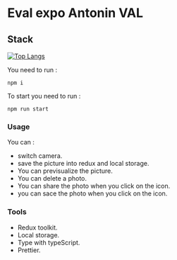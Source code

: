 # Eval expo Antonin VAL

## Stack
[![Top Langs](https://github-readme-stats.vercel.app/api/top-langs/?username=anuraghazra&layout=compact)](https://github.com/anuraghazra/github-readme-stats)

You need to run :

`npm i`

To start you need to run : 

`npm run start`

### Usage

You can : 
- switch camera.
- save the picture into redux and local storage.
- You can previsualize the picture.
- You can delete a photo.
- You can share the photo when you click on the icon.
- you can sace the photo when you click on the icon.

### Tools

- Redux toolkit.
- Local storage.
- Type with typeScript.
- Prettier.